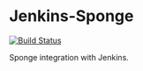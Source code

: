 # Jenkins-Sponge
[![Build Status](http://galaxy.nctu.me:8080/buildStatus/icon?job=Examples%2FSponge%2Fmaster)](http://galaxy.nctu.me:8080/job/Examples/job/Sponge/job/master/)

Sponge integration with Jenkins.
